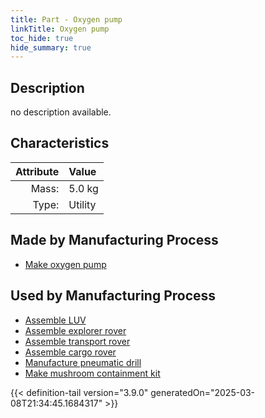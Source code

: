 ```yaml
---
title: Part - Oxygen pump
linkTitle: Oxygen pump
toc_hide: true
hide_summary: true
---
```

<!-- This is generated by the MarsSim HelpGenertor, do not edit. -->

## Description
no description available.

## Characteristics

| Attribute      | Value |
|--------:|:------|
|Mass:|5.0 kg|
|Type:|Utility|

## Made by Manufacturing Process

- [Make oxygen pump](/docs/definitions/process/make-oxygen-pump)

## Used by Manufacturing Process

- [Assemble LUV](/docs/definitions/process/assemble-luv)
- [Assemble explorer rover](/docs/definitions/process/assemble-explorer-rover)
- [Assemble transport rover](/docs/definitions/process/assemble-transport-rover)
- [Assemble cargo rover](/docs/definitions/process/assemble-cargo-rover)
- [Manufacture pneumatic drill](/docs/definitions/process/manufacture-pneumatic-drill)
- [Make mushroom containment kit](/docs/definitions/process/make-mushroom-containment-kit)



{{< definition-tail version="3.9.0" generatedOn="2025-03-08T21:34:45.1684317" >}}



